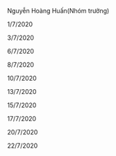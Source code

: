 
Nguyễn Hoàng Huấn(Nhóm trưởng)

1/7/2020

3/7/2020

6/7/2020

8/7/2020

10/7/2020

13/7/2020

15/7/2020

17/7/2020

20/7/2020

22/7/2020


